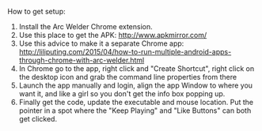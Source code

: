 How to get setup:
1. Install the Arc Welder Chrome extension.
2. Use this place to get the APK: http://www.apkmirror.com/
3. Use this advice to make it a separate Chrome app: http://liliputing.com/2015/04/how-to-run-multiple-android-apps-through-chrome-with-arc-welder.html
4. In Chrome go to the app, right click and "Create Shortcut", right click on the desktop icon and grab the command line properties from there
5. Launch the app manually and login, align the app Window to where you want it, and like a girl so you don't get the info box popping up. 
6. Finally get the code, update the executable and mouse location. Put the pointer in a spot where the "Keep Playing" and "Like Buttons" can both get clicked.